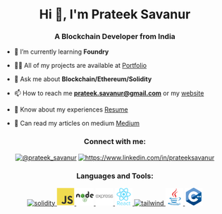 <h1 align="center">Hi 👋, I'm Prateek Savanur</h1>
<h3 align="center">A Blockchain Developer from India</h3>

- 🌱 I’m currently learning **Foundry**

- 👨‍💻 All of my projects are available at [Portfolio](https://prateeksavanur.xyz/)

- 💬 Ask me about **Blockchain/Ethereum/Solidity**

- 📫 How to reach me **prateek.savanur@gmail.com** or my [website](https://prateeksavanur.xyz/)

- 📄 Know about my experiences [Resume](https://bit.ly/Resume_Prateek)

- 📃 Can read my articles on medium [Medium](https://medium.com/@prateeksavanur)

<h3 align="center">Connect with me:</h3>
<p align="center">
<a href="https://twitter.com/@prateek_savanur" target="_blank"><img align="center" src="https://raw.githubusercontent.com/rahuldkjain/github-profile-readme-generator/master/src/images/icons/Social/twitter.svg" alt="@prateek_savanur" height="30" width="40" /></a>
<a href="https://linkedin.com/in/prateeksavanur" target="_blank"><img align="center" src="https://raw.githubusercontent.com/rahuldkjain/github-profile-readme-generator/master/src/images/icons/Social/linked-in-alt.svg" alt="https://www.linkedin.com/in/prateeksavanur" height="30" width="40" /></a>

</p>

<h3 align="center">Languages and Tools:</h3>
<p align="center">

<a href="https://docs.soliditylang.org/en/v0.8.24/" target="_blank" rel="noreferrer"> 
<img src="https://cdn.rawgit.com/pubkey/solidity-cli/c2e68782/docs/solidity.svg" alt ="solidity" width="40" height="40" />
</a>

<a href="https://developer.mozilla.org/en-US/docs/Web/JavaScript" target="_blank" rel="noreferrer"> 
<img src="https://raw.githubusercontent.com/devicons/devicon/master/icons/javascript/javascript-original.svg" alt="javascript" width="40" height="40"/> 
</a>

<a href="https://nodejs.org" target="_blank" rel="noreferrer"> 
<img src="https://raw.githubusercontent.com/devicons/devicon/master/icons/nodejs/nodejs-original-wordmark.svg" alt="nodejs" width="40" height="40"/> 
</a>

<a href="https://expressjs.com" target="_blank" rel="noreferrer"> 
<img src="https://raw.githubusercontent.com/devicons/devicon/master/icons/express/express-original-wordmark.svg" alt="express" width="40" height="40"/>
</a>

<a href="https://reactjs.org/" target="_blank" rel="noreferrer">

<img src="https://raw.githubusercontent.com/devicons/devicon/master/icons/react/react-original-wordmark.svg" alt="react" width="40" height="40"/> 
</a>

<a href="https://tailwindcss.com/" target="_blank" rel="noreferrer"> 
<img src="https://www.vectorlogo.zone/logos/tailwindcss/tailwindcss-icon.svg" alt="tailwind" width="40" height="40"/> 
</a>

<a href="https://www.java.com" target="_blank" rel="noreferrer"> 
<img src="https://raw.githubusercontent.com/devicons/devicon/master/icons/java/java-original.svg" alt="java" width="40" height="40"/> 
</a>

<a href="https://www.w3schools.com/cpp/" target="_blank" rel="noreferrer"> 
<img src="https://raw.githubusercontent.com/devicons/devicon/master/icons/cplusplus/cplusplus-original.svg" alt="cplusplus" width="40" height="40"/> 
</a>

</p>
